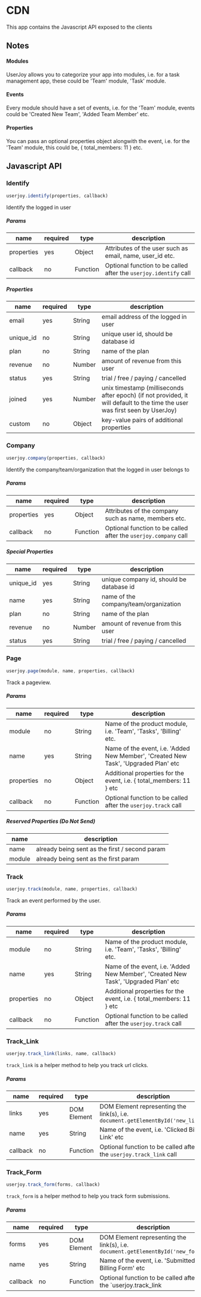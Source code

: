# CDN

This app contains the Javascript API exposed to the clients

## Notes

#### Modules
UserJoy allows you to categorize your app into modules, i.e. for a task management app, these could be 'Team' module, 'Task' module.

#### Events
Every module should have a set of events, i.e. for the 'Team' module, events could be  'Created New Team', 'Added Team Member' etc.

#### Properties
You can pass an optional properties object alongwith the event, i.e. for the 'Team' module, this could be, { total_members: 11 } etc.


## Javascript API


### Identify

```js
userjoy.identify(properties, callback)
```

Identify the logged in user

##### Params

name       | required  | type      | description
-----      | ------    | -----     | ------
properties | yes       | Object    | Attributes of the user such as email, name, user_id etc.
callback   | no        | Function  | Optional function to be called after the `userjoy.identify` call

##### Properties

name       | required  | type      | description
-----      | ------    | ------    | ----------
email      | yes       | String    | email address of the logged in user
unique_id  | no        | String    | unique user id, should be database id
plan       | no        | String    | name of the plan
revenue    | no        | Number    | amount of revenue from this user
status     | yes       | String    | trial / free / paying / cancelled
joined     | yes       | Number    | unix timestamp (milliseconds after epoch) (if not provided, it will default to the time the user was first seen by UserJoy)
custom     | no        | Object    | key-value pairs of additional properties


### Company

```js
userjoy.company(properties, callback)
```

Identify the company/team/organization that the logged in user belongs to

##### Params

name       | required  | type      | description
-----      | ------    | -----     | ------
properties | yes       | Object    | Attributes of the company such as name, members etc.
callback   | no        | Function  | Optional function to be called after the `userjoy.company` call

##### Special Properties

name       | required  | type      | description
-----      | ------    | ------    | -----
unique_id  | yes       | String    | unique company id, should be database id
name       | yes       | String    | name of the company/team/organization
plan       | no        | String    | name of the plan
revenue    | no        | Number    | amount of revenue from this user
status     | yes       | String    | trial / free / paying / cancelled


### Page

```js
userjoy.page(module, name, properties, callback)
```

Track a pageview.

##### Params

name       | required  | type      | description
-----      | ------    | -----     | ------
module     | no        | String    | Name of the product module, i.e. 'Team', 'Tasks', 'Billing' etc.
name       | yes       | String    | Name of the event, i.e. 'Added New Member', 'Created New Task', 'Upgraded Plan' etc
properties | no        | Object    | Additional properties for the event, i.e. { total_members: 11 } etc
callback   | no        | Function  | Optional function to be called after the `userjoy.track` call


##### Reserved Properties (Do Not Send)

name       | description
-----      | ------
name       | already being sent as the first / second param
module     | already being sent as the first param



### Track

```js
userjoy.track(module, name, properties, callback)
```

Track an event performed by the user.

##### Params

name       | required  | type      | description
-----      | ------    | -----     | ------
module     | no        | String    | Name of the product module, i.e. 'Team', 'Tasks', 'Billing' etc.
name       | yes       | String    | Name of the event, i.e. 'Added New Member', 'Created New Task', 'Upgraded Plan' etc
properties | no        | Object    | Additional properties for the event, i.e. { total_members: 11 } etc
callback   | no        | Function  | Optional function to be called after the `userjoy.track` call


### Track_Link

```js
userjoy.track_link(links, name, callback)
```

`track_link` is a helper method to help you track url clicks.

##### Params

name       | required  | type       | description
-----      | ------    | -----      | ------
links      | yes       | DOM Element| DOM Element representing the link(s), i.e. `document.getElementById('new_link')`
name       | yes       | String     | Name of the event, i.e. 'Clicked Billing Link' etc
callback   | no        | Function   | Optional function to be called after the `userjoy.track_link` call


### Track_Form

```js
userjoy.track_form(forms, callback)
```

`track_form` is a helper method to help you track form submissions.

##### Params

name       | required  | type       | description
-----      | ------    | -----      | ------
forms      | yes       | DOM Element| DOM Element representing the link(s), i.e. `document.getElementById('new_form')`
name       | yes       | String     | Name of the event, i.e. 'Submitted Billing Form' etc
callback   | no        | Function   | Optional function to be called after the `userjoy.track_link
